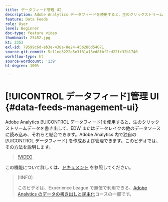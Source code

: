 ```yaml
---
title: データフィード管理 UI
description: Adobe Analytics データフィードを使用すると、生のクリックストリームデータを書き出して、EDW またはデータレイクの他のデータソースに読み込み、それらと結合できます。Adobe Analytics 内で独自のデータフィードを作成および管理できます。このビデオでは、その方法を説明します。
feature: Data Feeds
role: User
level: Beginner
doc-type: feature video
thumbnail: 25452.jpg
kt: 2353
exl-id: 79599c6d-eb3e-438a-8e24-45b286d54071
source-git-commit: 5c11ee3222e5e3f81a13ed8fbf2cd22fc32b1740
workflow-type: ht
source-wordcount: '139'
ht-degree: 100%

---
```


# [!UICONTROL データフィード]管理 UI {#data-feeds-management-ui}

Adobe Analytics [!UICONTROL データフィード]を使用すると、生のクリックストリームデータを書き出して、EDW またはデータレイクの他のデータソースに読み込み、それらと結合できます。Adobe Analytics 内で独自の [!UICONTROL データフィード] を作成および管理できます。このビデオでは、その方法を説明します。

>[!VIDEO](https://video.tv.adobe.com/v/25452/?quality=12)

この機能について詳しくは、[ドキュメント](https://experienceleague.adobe.com/docs/analytics/export/analytics-data-feed/df-manage-feeds.html?lang=ja#) を参照してください。

>[!INFO]
>
> このビデオは、Experience League で無償で利用できる、[Adobe Analytics のデータの書き出しと民主化](https://experienceleague.adobe.com/?lang=ja/?recommended=Analytics-A-1-2022.1.democratizing#dashboard/learning)コースの一部です。